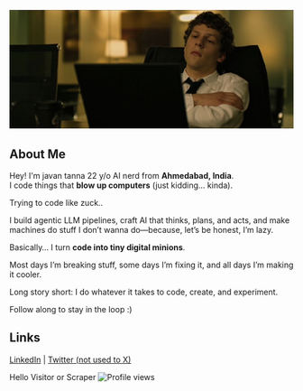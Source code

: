![banner](https://raw.githubusercontent.com/javantanna/javantanna/main/banner)


## About Me


Hey! I'm javan tanna 22 y/o AI nerd from **Ahmedabad, India**.  
I code things that **blow up computers** (just kidding… kinda).

Trying to code like zuck..


I build agentic LLM pipelines, craft AI that thinks, plans, and acts, and make machines do stuff I don’t wanna do—because, let’s be honest, I’m lazy.

Basically… I turn **code into tiny digital minions**.

Most days I’m breaking stuff, some days I’m fixing it, and all days I’m making it cooler.

Long story short: I do whatever it takes to code, create, and experiment.



Follow along to stay in the loop :)





##  Links
[LinkedIn](https://www.linkedin.com/in/javantanna/)  | [Twitter (not used to X)](https://x.com/Javan_tanna) 



Hello Visitor or Scraper
![Profile views](https://counter.kuber.studio/javantanna/hacker/count.svg)

